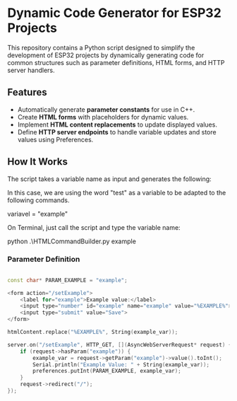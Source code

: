 # Dynamic Code Generator for ESP32 Projects

This repository contains a Python script designed to simplify the development of ESP32 projects by dynamically generating code for common structures such as parameter definitions, HTML forms, and HTTP server handlers.

## Features
- Automatically generate **parameter constants** for use in C++.
- Create **HTML forms** with placeholders for dynamic values.
- Implement **HTML content replacements** to update displayed values.
- Define **HTTP server endpoints** to handle variable updates and store values using Preferences.

## How It Works
The script takes a variable name as input and generates the following:

In this case, we are using the word "test" as a variable to be adapted to the following commands.

variavel = "example"

On Terminal, just call the script and type the variable name:

python .\HTMLCommandBuilder.py example

### Parameter Definition
```cpp

const char* PARAM_EXAMPLE = "example";

<form action="/setExample">
    <label for="example">Example value:</label>
    <input type="number" id="example" name="example" value="%EXAMPLE%">
    <input type="submit" value="Save">
</form>

htmlContent.replace("%EXAMPLE%", String(example_var));

server.on("/setExample", HTTP_GET, [](AsyncWebServerRequest* request) {
    if (request->hasParam("example")) {
        example_var = request->getParam("example")->value().toInt();
        Serial.println("Example Value: " + String(example_var));
        preferences.putInt(PARAM_EXAMPLE, example_var);
    }
    request->redirect("/");
});
